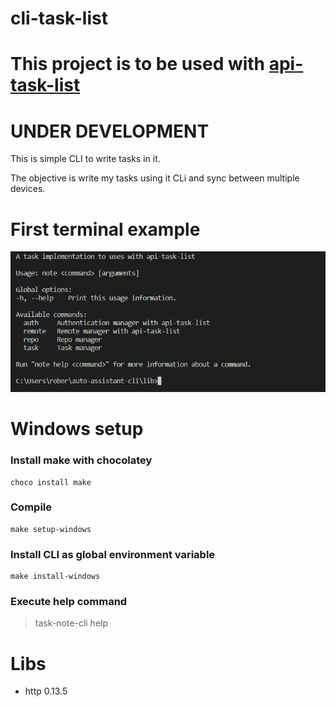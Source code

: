 # cli-task-list

# This project is to be used with [api-task-list](https://github.com/brutalzinn/api-task-list)
# UNDER DEVELOPMENT

This is simple CLI to write tasks in it.

The objective is write my tasks using it CLi and sync between multiple devices.

# First terminal example
<img src="docs/imgs/example_one.png" alt="postman example of api keys list"/>

# Windows setup

### Install make with chocolatey

    choco install make

### Compile
    make setup-windows

### Install CLI as global environment variable
    make install-windows

### Execute help command

> task-note-cli help

# Libs

- http 0.13.5